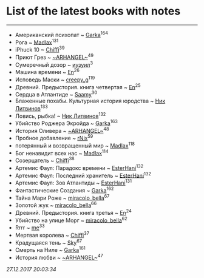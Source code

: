 # List of the latest books with notes
---

* Американский психопат ~ [Garka](users/115/115753719718250012620-google)<sup>164</sup>
* Рога ~ [Madlax](users/158/158304782-vkontakte)<sup>131</sup>
* iPhuck 10 ~ [Chiffi](users/105/105831994080785626680-google)<sup>39</sup>
* Приют Грез ~ [~ARHANGEL~](users/642/64251996-vkontakte)<sup>49</sup>
* Сумеречный дозор ~ [иузуил](users/238/238356806-vkontakte)<sup>3</sup>
* Машина времени ~ [En](users/333/333646551-vkontakte)<sup>26</sup>
* Исповедь Маски ~ [creepy_g](users/747/74743045-vkontakte)<sup>119</sup>
* Древний. Предыстория. книга четвертая ~ [En](users/333/333646551-vkontakte)<sup>25</sup>
* Сердца в Атлантиде ~ [Saamy](users/115/115226508-vkontakte)<sup>30</sup>
* Блаженные похабы. Культурная история юродства ~ [Ник Литвинов](users/241/241974816-vkontakte)<sup>133</sup>
* Ловись, рыбка! ~ [Ник Литвинов](users/241/241974816-vkontakte)<sup>132</sup>
* Убийство Роджера Экройда ~ [Garka](users/115/115753719718250012620-google)<sup>163</sup>
* История Оливера ~ [~ARHANGEL~](users/642/64251996-vkontakte)<sup>48</sup>
* Пробное добавление ~ [rNix](users/115/115622071-twitter)<sup>59</sup>
* потерянный и возвращенный мир ~ [Madlax](users/158/158304782-vkontakte)<sup>118</sup>
* Бог ненавидит всех нас ~ [Madlax](users/158/158304782-vkontakte)<sup>114</sup>
* Созерцатель ~ [Chiffi](users/105/105831994080785626680-google)<sup>38</sup>
* Артемис Фаул: Парадокс времени ~ [EsterHani](users/305/30558181-vkontakte)<sup>132</sup>
* Артемис Фаул: Последний хранитель ~ [EsterHani](users/305/30558181-vkontakte)<sup>132</sup>
* Артемис Фаул: Зов Атлантиды ~ [EsterHani](users/305/30558181-vkontakte)<sup>131</sup>
* Фантастические Создания ~ [Garka](users/115/115753719718250012620-google)<sup>162</sup>
* Тайна Мари Роже ~ [miracolo_bella](users/180/180139283-vkontakte)<sup>67</sup>
* Золотой жук ~ [miracolo_bella](users/180/180139283-vkontakte)<sup>66</sup>
* Древний. Предыстория. книга третья ~ [En](users/333/333646551-vkontakte)<sup>24</sup>
* Убийство на улице Морг ~ [miracolo_bella](users/180/180139283-vkontakte)<sup>62</sup>
* Rrrr ~ [me](users/381/381417697-yandex)<sup>33</sup>
* Мертвая королева ~ [Chiffi](users/105/105831994080785626680-google)<sup>37</sup>
* Крадущаяся тень ~ [Sky](users/118/118049897850017649660-google)<sup>67</sup>
* Смерть на Ниле ~ [Garka](users/115/115753719718250012620-google)<sup>161</sup>
* История любви ~ [~ARHANGEL~](users/642/64251996-vkontakte)<sup>47</sup>


_27.12.2017 20:03:34_
